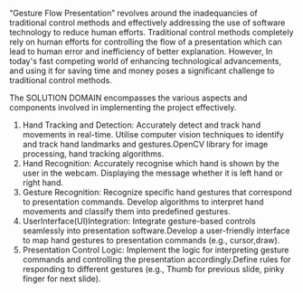 “Gesture Flow Presentation” revolves around
the inadequancies of traditional control methods and effectively
addressing the use of software technology to reduce human efforts.
Traditional control methods completely rely on human efforts for
controlling the flow of a presentation which can lead to human error and
inefficiency of better explanation. However, In today's fast competing
world of enhancing technological advancements, and using it for saving
time and money poses a significant challenge to traditional control
methods.

The SOLUTION DOMAIN encompasses the various aspects and components
involved in implementing the project effectively.
1) Hand Tracking and Detection:
Accurately detect and track hand movements in real-time. Utilise
computer vision techniques to identify and track hand landmarks and
gestures.OpenCV library for image processing, hand tracking
algorithms.
2) Hand Recognition:
Accurately recognise which hand is shown by the user in the webcam.
Displaying the message whether it is left hand or right hand.
3) Gesture Recognition:
Recognize specific hand gestures that correspond to presentation
commands. Develop algorithms to interpret hand movements and
classify them into predefined gestures.
4) UserInterface(UI)Integration:
Integrate gesture-based controls seamlessly into presentation
software.Develop a user-friendly interface to map hand gestures to
presentation commands (e.g., cursor,draw).
5) Presentation Control Logic:
Implement the logic for interpreting gesture commands and
controlling the presentation accordingly.Define rules for responding to
different gestures (e.g., Thumb for previous slide, pinky finger for next
slide).

